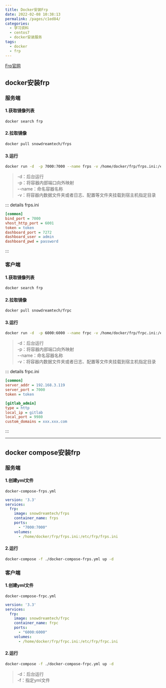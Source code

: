 ```yaml
---
title: Docker安装Frp
date: 2022-02-08 10:38:13
permalink: /pages/c1ed84/
categories:
  - 学习资料
  - centos7
  - docker安装服务
tags:
  - docker
  - frp
---
```


[Frp官网](https://gofrp.org/)
## docker安装frp

### 服务端
#### 1.获取镜像列表
```sh
docker search frp
```
#### 2.拉取镜像
```sh
docker pull snowdreamtech/frps
```
#### 3.运行
```sh
docker run -d  -p 7000:7000 --name frps -v /home/docker/frp/frps.ini:/etc/frp/frps.ini snowdreamtech/frps:latest
```
>-d：后台运行  
-p：将容器内部端口向外映射  
--name：命名容器名称  
-v：将容器内数据文件夹或者日志、配置等文件夹挂载到宿主机指定目录  

::: details frps.ini
```ini
[common]
bind_port = 7000
vhost_http_port = 6001 
token = token
dashboard_port = 7272
dashboard_user = admin
dashboard_pwd = password
```
:::

### 客户端
#### 1.获取镜像列表
```sh
docker search frp
```
#### 2.拉取镜像
```sh
docker pull snowdreamtech/frpc
```
#### 3.运行
```sh
docker run -d  -p 6000:6000 --name frpc -v /home/docker/frp/frpc.ini:/etc/frp/frpc.ini snowdreamtech/frpc:latest
```
>-d：后台运行  
-p：将容器内部端口向外映射  
--name：命名容器名称  
-v：将容器内数据文件夹或者日志、配置等文件夹挂载到宿主机指定目录  

::: details frpc.ini
```ini
[common]
server_addr = 192.168.3.119 
server_port = 7000
token = token

[gitlab_admin]
type = http
local_ip = gitlab
local_port = 9980
custom_domains = xxx.xxx.com
```
:::

---

## docker compose安装frp

### 服务端
#### 1.创建yml文件
`docker-compose-frps.yml`
```yml
version: '3.3'
services:
  frp:
    image: snowdreamtech/frps
    container_name: frps
    ports:
      - "7000:7000"
    volumes:
      - /home/docker/frp/frps.ini:/etc/frp/frps.ini
```
#### 2.运行
```sh
docker-compose -f ./docker-compose-frps.yml up -d
```

### 客户端
#### 1.创建yml文件
`docker-compose-frpc.yml`
```yml
version: '3.3'
services:
  frp:
    image: snowdreamtech/frpc
    container_name: frpc
    ports:
      - "6000:6000"
    volumes:
      - /home/docker/frp/frpc.ini:/etc/frp/frpc.ini
```
#### 2.运行
```sh
docker-compose -f ./docker-compose-frpc.yml up -d
```
>-d：后台运行  
-f：指定yml文件  